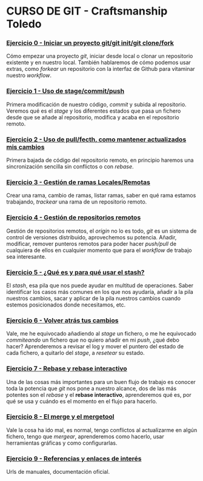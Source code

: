 # CURSO DE GIT - Craftsmanship Toledo


### [Ejercicio 0 - Iniciar un proyecto git/git init/git clone/fork](ejercicios/zero/cero.md)

Cómo empezar una proyecto *git*, iniciar desde local o clonar un repositorio existente y en nuestro local. También hablaremos de cómo podemos usar extras, como *forkear* un repositorio con la interfaz de Github para vitaminar nuestro *workflow*.

### [Ejercicio 1 - Uso de stage/commit/push](ejercicios/uno/uno.md)

Primera modificación de nuestro código, *commit* y subida al repositorio. Veremos qué es el *stage* y los diferentes estados que pasa un fichero desde que se añade al repositorio, modifica y acaba en el repositorio remoto.

### [Ejercicio 2 - Uso de pull/fecth, como mantener actualizados mis cambios](ejercicios/dos/dos.md)

Primera bajada de código del repositorio remoto, en principio haremos una sincronización sencilla sin conflictos o con *rebase*.

### [Ejercicio 3 - Gestión de ramas Locales/Remotas](ejercicios/tres/tres.md)

Crear una rama, cambio de ramas, listar ramas, saber en qué rama estamos trabajando, *trackear* una rama de un repositorio remoto.

### [Ejercicio 4 - Gestión de repositorios remotos](ejercicios/cuatro/cuatro.md)

Gestión de repositorios remotos, el *origin* no lo es todo, *git* es un sistema de control de versiones distribuido, aprovechemos su potencia. Añadir, modificar, remover punteros remotos para poder hacer *push/pull* de cualquiera de ellos en cualquier momento que para el *workflow* de trabajo sea interesante.

### [Ejercicio 5 - ¿Qué es y para qué usar el stash?](ejercicios/cinco/cinco.md)

El *stash*, esa pila que nos puede ayudar en multitud de operaciones. Saber identificar los casos más comunes en los que nos ayudaría, añadir a la pila nuestros cambios, sacar y aplicar de la pila nuestros cambios cuando estemos posicionados donde necesitamos, etc.

### [Ejercicio 6 - Volver atrás tus cambios](ejercicios/seis/seis.md)

Vale, me he equivocado añadiendo al *stage* un fichero, o me he equivocado *commiteando* un fichero que no quiero añadir en mi *push*, ¿qué debo hacer? Aprenderemos a revisar el log y mover el puntero del estado de cada fichero, a quitarlo del *stage*, a *resetear* su estado.

### [Ejercicio 7 - Rebase y rebase interactivo](ejercicios/siete/siete.md)

Una de las cosas más importantes para un buen flujo de trabajo es conocer toda la potencia que *git* nos pone a nuestro alcance, dos de las más potentes son el *rebase* y el **rebase interactivo**, aprenderemos qué es, por qué se usa y cuándo es el momento en el flujo para hacerlo.

### [Ejercicio 8 - El merge y el mergetool](ejercicios/ocho/ocho.md)

Vale la cosa ha ido mal, es normal, tengo conflictos al actualizarme en algún fichero, tengo que *mergear*, aprenderemos como hacerlo, usar herramientas gráficas y como configurarlas.

### [Ejercicio 9 - Referencias y enlaces de interés](ejercicios/nueve/nueve.md)

Urls de manuales, documentación oficial.
